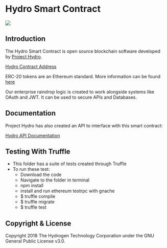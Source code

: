 # Hydro Smart Contract
<img src="https://www.hydrogenplatform.com/images/logo_hydro.png">

## Introduction
<p>The Hydro Smart Contract is open source blockchain software developed by <a href="http://www.projecthydro.com">Project Hydro</a>.</p>
<p><a href="https://etherscan.io/token/0xebbdf302c940c6bfd49c6b165f457fdb324649bc" target="_blank">Hydro Contract Address</a></p>
<p>ERC-20 tokens are an Ethereum standard. More information can be found <a href="https://theethereum.wiki/w/index.php/ERC20_Token_Standard" target="_blank">here</a></p>
<p>Our enterprise raindrop logic is created to work alongside systems like OAuth and JWT. It can be used to secure APIs and Databases.</p>

## Documentation
<p>Project Hydro has also created an API to interface with this smart contract:

<a href="https://www.hydrogenplatform.com/docs/hydro/v1/">Hydro API Documentation</a>

## Testing With Truffle
- This folder has a suite of tests created through Truffle
- To run these test:
  - Download the code
  - Navigate to the folder in terminal
  - npm install
  - install and run ethereum testrpc with gnache
  - $ truffle compile
  - $ truffle migrate
  - $ truffle test

## Copyright & License
Copyright 2018 The Hydrogen Technology Corporation under the GNU General Public License v3.0.
